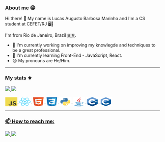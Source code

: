 ### About me 😁

Hi there! 👋
My name is Lucas Augusto Barbosa Marinho and I'm a CS student at CEFET/RJ 🖥️📖

I'm from Rio de Janeiro, Brazil 🇧🇷.
 
- 🔭 I'm currently working on improving my knowlegde and techniques to be a great professional.
- 🌱 I'm currently learning Front-End - JavaScript, React.
- 😄 My pronouns are He/Him.

***

### My stats ⚜️

<div>
  <a href="https://github.com/LucassAbm">
  <img height="180em" src="https://github-readme-stats.vercel.app/api?username=LucassAbm&show_icons=true&theme=midnight-purple&include_all_commits=true&count_private=true"/>
  <img height="180em" src="https://github-readme-stats.vercel.app/api/top-langs/?username=LucassAbm&layout=compact&langs_count=7&theme=midnight-purple"/>
</div>

<div style="display: inline_block"><br>
  <img align="center" alt="jg-Js" height="30" width="40" src="https://raw.githubusercontent.com/devicons/devicon/master/icons/javascript/javascript-original.svg">
  <img align="center" alt="jg-React" height="30" width="40" src="https://raw.githubusercontent.com/devicons/devicon/master/icons/react/react-original.svg">
  <img align="center" alt="jg-HTML" height="30" width="40" src="https://raw.githubusercontent.com/devicons/devicon/master/icons/html5/html5-original.svg">
  <img align="center" alt="jg-CSS" height="30" width="40" src="https://raw.githubusercontent.com/devicons/devicon/master/icons/css3/css3-original.svg">
  <img align="center" alt="jg-Python" height="30" width="40" src="https://raw.githubusercontent.com/devicons/devicon/master/icons/python/python-original.svg">
  <img align="center" alt="jg-Csharp" height="30" width="40" src="https://raw.githubusercontent.com/devicons/devicon/master/icons/java/java-original.svg">
  <img align="center" alt="jg-Csharp" height="30" width="40" src="https://raw.githubusercontent.com/devicons/devicon/master/icons/cplusplus/cplusplus-original.svg">
  <img align="center" alt="jg-Csharp" height="30" width="40" src="https://raw.githubusercontent.com/devicons/devicon/master/icons/c/c-original.svg">
</div>

***

### 📫 How to reach me: 

<div>
    <a href="mailto:labm.contato@gmail.com" targer="_blank">
    	<img src="https://img.shields.io/badge/-Gmail-bb001b?logo=Gmail&logoColor=white&link=mailto:labm.contato@gmail.com&style=for-the-badge">
    </a>
    <a href="https://www.linkedin.com/in/lucas-abm" targer="_blank">
    	<img src="https://img.shields.io/badge/-Linkedin-051094?logo=Linkedin&link=https://www.linkedin.com/in/lucas-abm&style=for-the-badge">
    </a>
</div>
